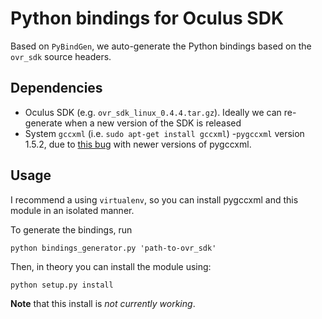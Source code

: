 # Python bindings for Oculus SDK

Based on `PyBindGen`, we auto-generate the Python bindings based on the `ovr_sdk` source headers.

## Dependencies

- Oculus SDK (e.g. `ovr_sdk_linux_0.4.4.tar.gz`). Ideally we can re-generate when a new version of the SDK is released
- System `gccxml` (i.e. `sudo apt-get install gccxml`)
-`pygccxml` version 1.5.2, due to [this bug](https://bugs.launchpad.net/pybindgen/+bug/1348785) with newer versions of pygccxml.


## Usage

I recommend a using `virtualenv`, so you can install pygccxml and this module in an isolated manner.

To generate the bindings, run

    python bindings_generator.py 'path-to-ovr_sdk'

Then, in theory you can install the module using:

    python setup.py install

**Note** that this install is *not currently working*.
